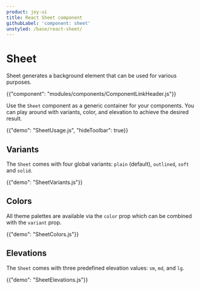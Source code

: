 ```yaml
---
product: joy-ui
title: React Sheet component
githubLabel: 'component: sheet'
unstyled: /base/react-sheet/
---
```


# Sheet

<p class="description">Sheet generates a background element that can be used for various purposes.</p>

{{"component": "modules/components/ComponentLinkHeader.js"}}

Use the `Sheet` component as a generic container for your components.
You can play around with variants, color, and elevation to achieve the desired result.

{{"demo": "SheetUsage.js", "hideToolbar": true}}

## Variants

The `Sheet` comes with four global variants: `plain` (default), `outlined`, `soft` and `solid`.

{{"demo": "SheetVariants.js"}}

## Colors

All theme palettes are available via the `color` prop which can be combined with the `variant` prop.

{{"demo": "SheetColors.js"}}

## Elevations

The `Sheet` comes with three predefined elevation values: `sm`, `md`, and `lg`.

{{"demo": "SheetElevations.js"}}
